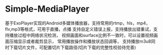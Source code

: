 # Simple-MediaPlayer
基于ExoPlayer实现的Android多媒体播放器，支持常用的rtmp，hls，mp4，flv,mp3等格式，可用于直播，点播
支持自定义错误上报，支持播放出错重试，支持播放过程中网络状况检测，
视频画面和surface比例不一致时，可以设置视频画面压缩显示或者裁剪显示，
常用播放操作和播放状态回调等，
支持播放m3u8同时下载切片文件，可配置切片下载路径(切片下载的完整性校验待完善)
